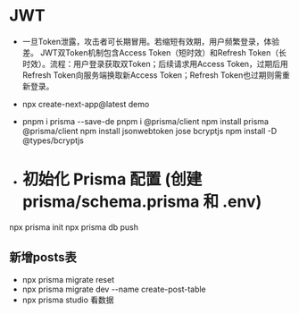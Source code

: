 # JWT

- 一旦Token泄露，攻击者可长期冒用。若缩短有效期，用户频繁登录，体验差。
    JWT双Token机制包含Access Token（短时效）和Refresh Token（长时效）。流程：用户登录获取双Token；后续请求用Access Token，过期后用Refresh Token向服务端换取新Access Token；Refresh Token也过期则需重新登录。

- npx create-next-app@latest demo
-   pnpm i prisma --save-de
    pnpm i @prisma/client
    npm install prisma @prisma/client
    npm install jsonwebtoken jose bcryptjs
    npm install -D @types/bcryptjs
- # 初始化 Prisma 配置 (创建 prisma/schema.prisma 和 .env)
npx prisma init
npx prisma db push    



## 新增posts表
- npx prisma migrate reset
- npx prisma migrate dev --name create-post-table
- npx prisma studio 看数据